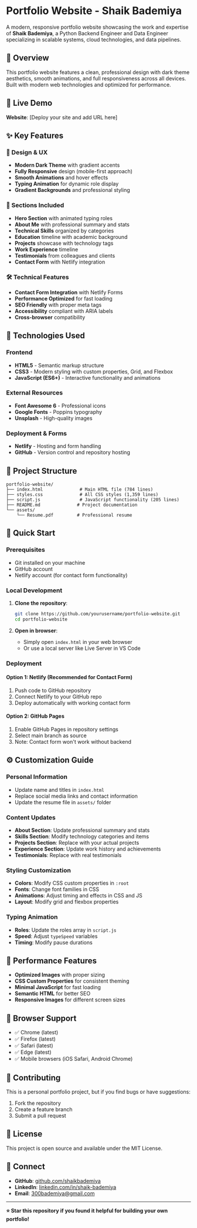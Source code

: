 # Portfolio Website - Shaik Bademiya

A modern, responsive portfolio website showcasing the work and expertise of **Shaik Bademiya**, a Python Backend Engineer and Data Engineer specializing in scalable systems, cloud technologies, and data pipelines.

## 🌟 Overview

This portfolio website features a clean, professional design with dark theme aesthetics, smooth animations, and full responsiveness across all devices. Built with modern web technologies and optimized for performance.

## 🚀 Live Demo

**Website**: [Deploy your site and add URL here]

## ✨ Key Features

### 🎨 Design & UX
- **Modern Dark Theme** with gradient accents
- **Fully Responsive** design (mobile-first approach)
- **Smooth Animations** and hover effects
- **Typing Animation** for dynamic role display
- **Gradient Backgrounds** and professional styling

### 📱 Sections Included
- **Hero Section** with animated typing roles
- **About Me** with professional summary and stats
- **Technical Skills** organized by categories
- **Education** timeline with academic background
- **Projects** showcase with technology tags
- **Work Experience** timeline
- **Testimonials** from colleagues and clients
- **Contact Form** with Netlify integration

### 🛠️ Technical Features
- **Contact Form Integration** with Netlify Forms
- **Performance Optimized** for fast loading
- **SEO Friendly** with proper meta tags
- **Accessibility** compliant with ARIA labels
- **Cross-browser** compatibility

## 🔧 Technologies Used

### Frontend
- **HTML5** - Semantic markup structure
- **CSS3** - Modern styling with custom properties, Grid, and Flexbox
- **JavaScript (ES6+)** - Interactive functionality and animations

### External Resources
- **Font Awesome 6** - Professional icons
- **Google Fonts** - Poppins typography
- **Unsplash** - High-quality images

### Deployment & Forms
- **Netlify** - Hosting and form handling
- **GitHub** - Version control and repository hosting

## 📁 Project Structure

```
portfolio-website/
├── index.html              # Main HTML file (784 lines)
├── styles.css              # All CSS styles (1,359 lines)
├── script.js               # JavaScript functionality (205 lines)
├── README.md              # Project documentation
└── assets/
    └── Resume.pdf         # Professional resume
```

## 🚀 Quick Start

### Prerequisites
- Git installed on your machine
- GitHub account
- Netlify account (for contact form functionality)

### Local Development
1. **Clone the repository**:
   ```bash
   git clone https://github.com/yourusername/portfolio-website.git
   cd portfolio-website
   ```

2. **Open in browser**:
   - Simply open `index.html` in your web browser
   - Or use a local server like Live Server in VS Code

### Deployment

#### Option 1: Netlify (Recommended for Contact Form)
1. Push code to GitHub repository
2. Connect Netlify to your GitHub repo
3. Deploy automatically with working contact form

#### Option 2: GitHub Pages
1. Enable GitHub Pages in repository settings
2. Select main branch as source
3. Note: Contact form won't work without backend

## ⚙️ Customization Guide

### Personal Information
- Update name and titles in `index.html`
- Replace social media links and contact information
- Update the resume file in `assets/` folder

### Content Updates
- **About Section**: Update professional summary and stats
- **Skills Section**: Modify technology categories and items
- **Projects Section**: Replace with your actual projects
- **Experience Section**: Update work history and achievements
- **Testimonials**: Replace with real testimonials

### Styling Customization
- **Colors**: Modify CSS custom properties in `:root`
- **Fonts**: Change font families in CSS
- **Animations**: Adjust timing and effects in CSS and JS
- **Layout**: Modify grid and flexbox properties

### Typing Animation
- **Roles**: Update the roles array in `script.js`
- **Speed**: Adjust `typeSpeed` variables
- **Timing**: Modify pause durations

## 🎯 Performance Features

- **Optimized Images** with proper sizing
- **CSS Custom Properties** for consistent theming
- **Minimal JavaScript** for fast loading
- **Semantic HTML** for better SEO
- **Responsive Images** for different screen sizes

## 📱 Browser Support

- ✅ Chrome (latest)
- ✅ Firefox (latest)
- ✅ Safari (latest)
- ✅ Edge (latest)
- ✅ Mobile browsers (iOS Safari, Android Chrome)

## 🤝 Contributing

This is a personal portfolio project, but if you find bugs or have suggestions:
1. Fork the repository
2. Create a feature branch
3. Submit a pull request

## 📄 License

This project is open source and available under the MIT License.

## 🔗 Connect

- **GitHub**: [github.com/shaikbademiya](https://github.com/shaikbademiya)
- **LinkedIn**: [linkedin.com/in/shaik-bademiya](https://www.linkedin.com/in/shaik-bademiya-140028182/)
- **Email**: 300bademiya@gmail.com

---

**⭐ Star this repository if you found it helpful for building your own portfolio!** 